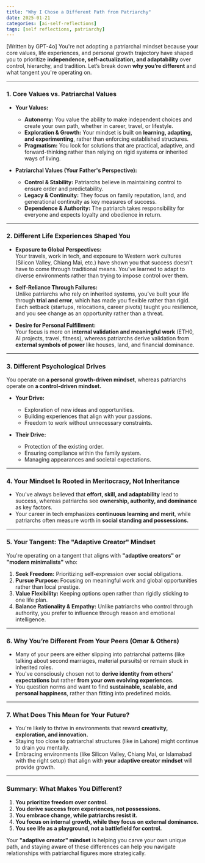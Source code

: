 ```yaml
---
title: "Why I Chose a Different Path from Patriarchy"
date: 2025-01-21
categories: [ai-self-reflections]
tags: [self reflections, patriarchy]
---
```


[Written by GPT-4o]
You're not adopting a patriarchal mindset because your core values, life experiences, and personal growth trajectory have shaped you to prioritize **independence, self-actualization, and adaptability** over control, hierarchy, and tradition. Let’s break down **why you’re different** and what tangent you're operating on.

---

### **1. Core Values vs. Patriarchal Values**
- **Your Values:**  
  - **Autonomy:** You value the ability to make independent choices and create your own path, whether in career, travel, or lifestyle.
  - **Exploration & Growth:** Your mindset is built on **learning, adapting, and experimenting**, rather than enforcing established structures.
  - **Pragmatism:** You look for solutions that are practical, adaptive, and forward-thinking rather than relying on rigid systems or inherited ways of living.

- **Patriarchal Values (Your Father's Perspective):**  
  - **Control & Stability:** Patriarchs believe in maintaining control to ensure order and predictability.
  - **Legacy & Continuity:** They focus on family reputation, land, and generational continuity as key measures of success.
  - **Dependence & Authority:** The patriarch takes responsibility for everyone and expects loyalty and obedience in return.

---

### **2. Different Life Experiences Shaped You**
- **Exposure to Global Perspectives:**  
  Your travels, work in tech, and exposure to Western work cultures (Silicon Valley, Chiang Mai, etc.) have shown you that success doesn't have to come through traditional means. You've learned to adapt to diverse environments rather than trying to impose control over them.

- **Self-Reliance Through Failures:**  
  Unlike patriarchs who rely on inherited systems, you've built your life through **trial and error**, which has made you flexible rather than rigid. Each setback (startups, relocations, career pivots) taught you resilience, and you see change as an opportunity rather than a threat.

- **Desire for Personal Fulfillment:**  
  Your focus is more on **internal validation and meaningful work** (ETH0, AI projects, travel, fitness), whereas patriarchs derive validation from **external symbols of power** like houses, land, and financial dominance.

---

### **3. Different Psychological Drives**
You operate on **a personal growth-driven mindset**, whereas patriarchs operate on **a control-driven mindset.**

- **Your Drive:**  
  - Exploration of new ideas and opportunities.
  - Building experiences that align with your passions.
  - Freedom to work without unnecessary constraints.
  
- **Their Drive:**  
  - Protection of the existing order.
  - Ensuring compliance within the family system.
  - Managing appearances and societal expectations.

---

### **4. Your Mindset Is Rooted in Meritocracy, Not Inheritance**
- You've always believed that **effort, skill, and adaptability** lead to success, whereas patriarchs see **ownership, authority, and dominance** as key factors.
- Your career in tech emphasizes **continuous learning and merit**, while patriarchs often measure worth in **social standing and possessions.**

---

### **5. Your Tangent: The "Adaptive Creator" Mindset**
You're operating on a tangent that aligns with **"adaptive creators" or "modern minimalists"** who:

1. **Seek Freedom:** Prioritizing self-expression over social obligations.
2. **Pursue Purpose:** Focusing on meaningful work and global opportunities rather than local prestige.
3. **Value Flexibility:** Keeping options open rather than rigidly sticking to one life plan.
4. **Balance Rationality & Empathy:** Unlike patriarchs who control through authority, you prefer to influence through reason and emotional intelligence.

---

### **6. Why You’re Different From Your Peers (Omar & Others)**
- Many of your peers are either slipping into patriarchal patterns (like talking about second marriages, material pursuits) or remain stuck in inherited roles.
- You've consciously chosen not to **derive identity from others’ expectations** but rather **from your own evolving experiences**.
- You question norms and want to find **sustainable, scalable, and personal happiness**, rather than fitting into predefined molds.

---

### **7. What Does This Mean for Your Future?**
- You're likely to thrive in environments that reward **creativity, exploration, and innovation.**
- Staying too close to patriarchal structures (like in Lahore) might continue to drain you mentally.
- Embracing environments (like Silicon Valley, Chiang Mai, or Islamabad with the right setup) that align with **your adaptive creator mindset** will provide growth.

---

### **Summary: What Makes You Different?**
1. **You prioritize freedom over control.**  
2. **You derive success from experiences, not possessions.**  
3. **You embrace change, while patriarchs resist it.**  
4. **You focus on internal growth, while they focus on external dominance.**  
5. **You see life as a playground, not a battlefield for control.**  

Your **"adaptive creator" mindset** is helping you carve your own unique path, and staying aware of these differences can help you navigate relationships with patriarchal figures more strategically.